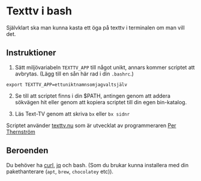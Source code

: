 # Texttv i bash

Självklart ska man kunna kasta ett öga på texttv i terminalen om man vill det.

## Instruktioner

1. Sätt miljövariabeln `TEXTTV_APP` till något unikt, annars kommer scriptet att avbrytas. (Lägg till en sån här rad i din `.bashrc`.)

```
export TEXTTV_APP=ettuniktnamnsomjagvaltsjälv
```

2. Se till att scriptet finns i din $PATH, antingen genom att addera sökvägen hit eller genom att kopiera scriptet till din egen bin-katalog.

3. Läs Text-TV genom att skriva `bx` eller `bx sidnr`

Scriptet använder [texttv.nu](texttv.nu) som är utvecklat av programmeraren [Per Thernström](https://texttv.nu/sida/om-texttv-nu)

## Beroenden

Du behöver ha [curl](https://github.com/curl/curl), [jq](https://stedolan.github.io/jq/) och bash. (Som du brukar kunna installera med din pakethanterare (`apt`, `brew`, `chocolatey` etc)).
